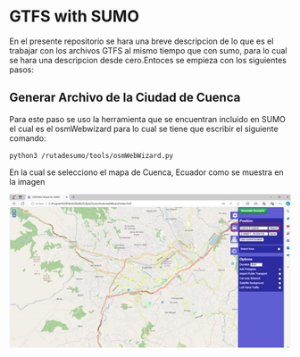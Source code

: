 # GTFS with SUMO
En el presente repositorio se hara una breve descripcion de lo que es el trabajar con los archivos GTFS al mismo tiempo que con sumo, para lo cual se hara una descripcion desde cero.Entoces se empieza con los siguientes pasos:

## Generar Archivo de la Ciudad de Cuenca
Para este paso se uso la herramienta que se encuentran incluido en SUMO el cual es el osmWebwizard para lo cual se tiene que escribir el siguiente comando:
````
python3 /rutadesumo/tools/osmWebWizard.py 
````
En la cual se selecciono el mapa de Cuenca, Ecuador como se muestra en la imagen 

![Mapa Descargado](images/cuenca.jpg)
